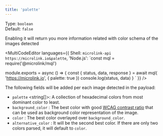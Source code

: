 ```yaml
---
title: 'palette'
--- 
```


Type: `boolean` <br/>
Default: `false`

Enabling it will return you more information related with color schema of the images detected

<MultiCodeEditor languages={{
  Shell: `microlink-api https://microlink.io&palette`,
  'Node.js': `const mql = require('@microlink/mql')
 
module.exports = async () => {
  const { status, data, response } = await mql(
    'https://microlink.io', { 
      palette: true 
  })
  console.log(status, data)
}
  `
  }} 
/>

The following fields will be added per each image detected in the payload:

- `palette` <Type><string[]></Type>: A collection of hexadecimal colors from most dominant color to least.
- `background_color` <Type><string></Type>: The best color with good [WCAG contrast ratio](https://www.w3.org/TR/UNDERSTANDING-WCAG20/visual-audio-contrast-contrast.html) that can be used as background color representation of the image.
- `color` <Type><string></Type>: The best color overlayed over `background_color`.
- `alternative_color` <Type><string></Type>: It will be the second best color. If there are only two colors parsed, it will default to `color`.
